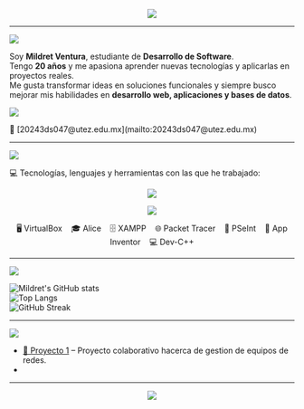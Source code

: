 <p align="center">
  <img src="https://readme-typing-svg.herokuapp.com?font=Fira+Code&size=30&duration=4000&pause=500&color=9A7DFA&center=true&vCenter=true&width=750&lines=Holaaa!%2C+soy+Mildret+Ventura+🌙" />
</p>

---

<p align="left">
  <img src="https://readme-typing-svg.herokuapp.com?font=Fira+Code&size=22&duration=3500&pause=700&color=FF69B4&width=435&lines=🌌+Sobre+mí&repeat=false" />
</p>

Soy **Mildret Ventura**, estudiante de **Desarrollo de Software**.  
Tengo **20 años** y me apasiona aprender nuevas tecnologías y aplicarlas en proyectos reales.  
Me gusta transformar ideas en soluciones funcionales y siempre busco mejorar mis habilidades en **desarrollo web, aplicaciones y bases de datos**. 

<p align="left">
  <img src="https://readme-typing-svg.herokuapp.com?font=Fira+Code&size=22&duration=3000&pause=800&color=7FFFD4&width=435&lines=📬+Contacto&repeat=false" />
</p>
📧 [20243ds047@utez.edu.mx](mailto:20243ds047@utez.edu.mx)  

---

<p align="left">
  <img src="https://readme-typing-svg.herokuapp.com?font=Fira+Code&size=22&duration=2500&pause=600&color=FFD700&width=500&lines=⚡+Pila+Tecnológica&repeat=false" />
</p>

💻 Tecnologías, lenguajes y herramientas con las que he trabajado:

<p align="center">
  <img src="https://readme-typing-svg.herokuapp.com?font=Fira+Code&size=20&duration=3500&pause=1000&color=00FF7F&center=true&vCenter=true&width=750&lines=Lenguajes%3A+C;C++;Python;PHP;JavaScript;HTML;CSS;Java;IDEs%3A+NetBeans;Visual+Studio;IntelliJ+IDEA;Sublime+Text;PSeInt;Alice;App+Inventor;Dev-C++;Bases+de+datos%3A+MySQL;XAMPP;Virtualización%3A+VirtualBox;SELinux;Redes%3A+Packet+Tracer;Diseño%3A+Figma;Control+de+versiones%3A+Git+Bash;GitHub&repeat=false" />
</p>

<p align="center">
  <img src="https://skillicons.dev/icons?i=c,cpp,python,php,js,html,css,java,vscode,figma,git,github" />
</p>

<p align="center">
  🖥️ VirtualBox &nbsp;&nbsp; 🎓 Alice &nbsp;&nbsp; 🗄️ XAMPP &nbsp;&nbsp; 🌐 Packet Tracer &nbsp;&nbsp; 📝 PSeInt &nbsp;&nbsp; 📱 App Inventor &nbsp;&nbsp; 💻 Dev-C++
</p>

---

<p align="left">
  <img src="https://readme-typing-svg.herokuapp.com?font=Fira+Code&size=22&duration=2800&pause=900&color=00BFFF&width=435&lines=📊+Estadísticas&repeat=false" />
</p>

![Mildret's GitHub stats](https://github-readme-stats.vercel.app/api?username=Mildret-Ventura&show_icons=true&theme=radical)  
![Top Langs](https://github-readme-stats.vercel.app/api/top-langs/?username=Mildret-Ventura&layout=compact&theme=radical)  
![GitHub Streak](https://streak-stats.demolab.com/?user=Mildret-Ventura&theme=radical)  

---

<p align="left">
  <img src="https://readme-typing-svg.herokuapp.com?font=Fira+Code&size=22&duration=2800&pause=900&color=FF8C00&width=500&lines=🚀+Proyectos+Destacados&repeat=false" />
</p>

- [🔗 Proyecto 1](https://github.com/Vixo-vDev/Integradora_Zentix) – Proyecto colaborativo hacerca de gestion de equipos de redes.
- 
---

<p align="center">
  <img src="https://readme-typing-svg.herokuapp.com?font=Fira+Code&size=24&duration=3500&pause=1000&color=BA55D3&center=true&vCenter=true&width=900&lines=✨+Gracias+por+visitar+mi+perfil;🌌+Aquí+cada+línea+de+código+cuenta+una+historia" />
</p>
